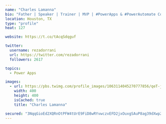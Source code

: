 ```yaml
---
name: "Charles Lamanna"
bio: "Father | Speaker | Trainer | MVP | #PowerApps & #PowerAutomate Community Super User | YouTuber Right-pointing triangle http://youtube.com/c/rezadorrani | Learn - Share - Clockwise rightwards and leftwards open circle arrows"
location: Houston, TX
type: "profile"
heat: 127

website: https://t.co/tAcqSdqguf

twitter:
  username: rezadorrani
  url: https://twitter.com/rezadorrani
  followers: 2617

topics:
  - Power Apps

images:
  - url: https://pbs.twimg.com/profile_images/1063114045270777856/qeT-jpWr_400x400.jpg
    width: 400
    height: 400
    isCached: true
    title: "Charles Lamanna"

secured: "3NqqGioEd2XQRnOtPFW4tUrE9FiD8wRYvwczvEFD2jxOuxgSAuP8ag39dXwp2TwGUHNAy7gbrvon12ZCUbYRm4LJewJzV3wlnVi85juxm4W24K9BuS8aEk7tQd2tQ5Hd6Zfi/mQ6O5SGZioKOuU5mp5jdez+FUw5vsLt8dI8EPlG6mmKvD7i2/EuXRuC8FUwNI7rLNH3aL94V05DBv5eu+rTfNpIW9224jV2f4y+SXq1Ukt0140eXaaU4wS48KsBCbHqUGRaaS+i5JEyD2kczgtoxYt65jNAlSzG23z2fTgDBS8V6McxurXAzAJR0YGH0QXFhWZSxDVy3nHL2Y4xQtBfPmZoR/wx4QDSf0p/nk+zlTY3JBYtABm+dr+2QjofXC/J5zaYym9GFtt/yHpNImSfEn4vXXh/rqbKHKu5zoM=;bM08H8DryWfL2iGXOzQscw=="
---
```


